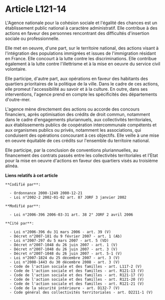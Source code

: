# Article L121-14

L'Agence nationale pour la cohésion sociale et l'égalité des chances est un établissement public national à caractère
administratif. Elle contribue à des actions en faveur des personnes rencontrant des difficultés d'insertion sociale ou
professionnelle.

Elle met en oeuvre, d'une part, sur le territoire national, des actions visant à l'intégration des populations immigrées et
issues de l'immigration résidant en France. Elle concourt à la lutte contre les discriminations. Elle contribue également à
la lutte contre l'illettrisme et à la mise en oeuvre du service civil volontaire.

Elle participe, d'autre part, aux opérations en faveur des habitants des quartiers prioritaires de la politique de la ville.
Dans le cadre de ces actions, elle promeut l'accessibilité au savoir et à la culture. En outre, dans ses interventions,
l'agence prend en compte les spécificités des départements d'outre-mer.

L'agence mène directement des actions ou accorde des concours financiers, après optimisation des crédits de droit commun,
notamment dans le cadre d'engagements pluriannuels, aux collectivités territoriales, aux établissements publics de
coopération intercommunale compétents et aux organismes publics ou privés, notamment les associations, qui conduisent des
opérations concourant à ces objectifs. Elle veille à une mise en oeuvre équitable de ces crédits sur l'ensemble du territoire
national.

Elle participe, par la conclusion de conventions pluriannuelles, au financement des contrats passés entre les collectivités
territoriales et l'Etat pour la mise en oeuvre d'actions en faveur des quartiers visés au troisième alinéa.

**Liens relatifs à cet article**

	**Codifié par**:

	  - Ordonnance 2000-1249 2000-12-21
	  - Loi n°2002-2 2002-01-02 art. 87 JORF 3 janvier 2002

	**Modifié par**:

	  - Loi n°2006-396 2006-03-31 art. 38 2° JORF 2 avril 2006

	**Cité par**:

	  - Loi n°2006-396 du 31 mars 2006 - art. 39 (V)
	  - Décret n°2007-181 du 9 février 2007 - art. 1 (Ab)
	  - Loi n°2007-297 du 5 mars 2007 - art. 5 (VD)
	  - Décret n°2007-1048 du 26 juin 2007 - art. 1 (V)
	  - Décret n°2007-1048 du 26 juin 2007 - art. 3 (V)
	  - Décret n°2007-1048 du 26 juin 2007 - art. 5-1 (V)
	  - Loi n°2007-1824 du 25 décembre 2007 - art. 3 (V)
	  - Loi n°2008-1443 du 30 décembre 2008 - art. 3 (V)
	  - Code de l'action sociale et des familles - art. L117-2 (V)
	  - Code de l'action sociale et des familles - art. R121-13 (V)
	  - Code de l'action sociale et des familles - art. R121-17 (V)
	  - Code de l'action sociale et des familles - art. R121-20 (V)
	  - Code de l'action sociale et des familles - art. R121-21 (V)
	  - Code de la sécurité intérieure - art. D132-7 (V)
	  - Code général des collectivités territoriales - art. D2211-1 (V)
